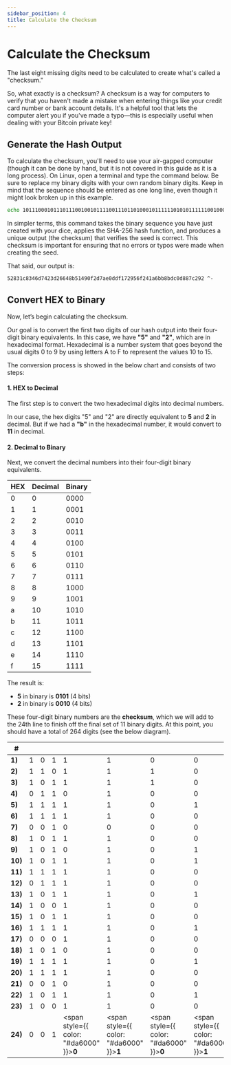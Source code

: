 ```yaml
---
sidebar_position: 4
title: Calculate the Checksum
---
```


# Calculate the Checksum

The last eight missing digits need to be calculated to create what's called a "checksum."

So, what exactly is a checksum? A checksum is a way for computers to verify that you haven't made a mistake when entering things like your credit card number or bank account details. It's a helpful tool that lets the computer alert you if you've made a typo—this is especially useful when dealing with your Bitcoin private key!

## Generate the Hash Output

To calculate the checksum, you'll need to use your air-gapped computer (though it can be done by hand, but it is not covered in this guide as it is a long process).
On Linux, open a terminal and type the command below. Be sure to replace my binary digits with your own random binary digits. Keep in mind that the sequence should be entered as one long line, even though it might look broken up in this example.

```bash
echo 1011100010111011100100101111001110110100010111111010101111110010000010000010110111000101101010101001011101110111111000101011110011101011101010010011000111101110001111111101110100011000101101010001101111101010011111000100001010001011011101010110011000101001 | shasum -a 256 -0
```

In simpler terms, this command takes the binary sequence you have just created with your dice, applies the SHA-256 hash function, and produces a unique output (the checksum) that verifies the seed is correct. This checksum is important for ensuring that no errors or typos were made when creating the seed.

That said, our output is:

```bash
52831c8346d7423d26648b51490f2d7ae0ddf172956f241a6bb8bdc0d887c292 ^-
```

## Convert HEX to Binary

Now, let’s begin calculating the checksum.

Our goal is to convert the first two digits of our hash output into their four-digit binary equivalents. In this case, we have **"5"** and **"2"**, which are in hexadecimal format. Hexadecimal is a number system that goes beyond the usual digits 0 to 9 by using letters A to F to represent the values 10 to 15.

The conversion process is showed in the below chart and consists of two steps:

#### 1. HEX to Decimal

The first step is to convert the two hexadecimal digits into decimal numbers.

In our case, the hex digits "5" and "2" are directly equivalent to **5** and **2** in decimal. But if we had a **"b"** in the hexadecimal number, it would convert to **11** in decimal.


#### 2. Decimal to Binary

Next, we convert the decimal numbers into their four-digit binary equivalents.

<div class="fixed-width-table">

|HEX|Decimal|Binary|
|-|-|-|
|0|0|0000|
|1|1|0001|
|2|2|0010|
|3|3|0011|
|4|4|0100|
|5|5|0101|
|6|6|0110|
|7|7|0111|
|8|8|1000|
|9|9|1001|
|a|10|1010|
|b|11|1011|
|c|12|1100|
|d|13|1101|
|e|14|1110|
|f|15|1111|

</div>

The result is:

- **5** in binary is **0101** (4 bits)
- **2** in binary is **0010** (4 bits)

These four-digit binary numbers are the **checksum**, which we will add to the 24th line to finish off the final set of 11 binary digits. At this point, you should have a total of 264 digits (see the below diagram).

<div class="fixed-width-table">

|#||||||||||||
|-|-|-|-|-|-|-|-|-|-|-|-|
|**1)**|1|0|1|1|1|0|0|0|1|0|1|
|**2)**|1|1|0|1|1|1|0|0|1|0|0|
|**3)**|1|0|1|1|1|1|0|0|1|1|1|
|**4)**|0|1|1|0|1|0|0|0|1|0|1|
|**5)**|1|1|1|1|1|0|1|0|1|0|1|
|**6)**|1|1|1|1|1|0|0|1|0|0|0|
|**7)**|0|0|1|0|0|0|0|0|1|0|1|
|**8)**|1|0|1|1|1|0|0|0|1|0|1|
|**9)**|1|0|1|0|1|0|1|0|1|0|0|
|**10)**|1|0|1|1|1|0|1|1|1|0|1|
|**11)**|1|1|1|1|1|0|0|0|1|0|1|
|**12)**|0|1|1|1|1|0|0|1|1|1|0|
|**13)**|1|0|1|1|1|0|1|0|1|0|0|
|**14)**|1|0|0|1|1|0|0|0|1|1|1|
|**15)**|1|0|1|1|1|0|0|0|1|1|1|
|**16)**|1|1|1|1|1|0|1|1|1|0|1|
|**17)**|0|0|0|1|1|0|0|0|1|0|1|
|**18)**|1|0|1|0|1|0|0|0|1|1|0|
|**19)**|1|1|1|1|1|0|1|0|1|0|0|
|**20)**|1|1|1|1|1|0|0|0|1|0|0|
|**21)**|0|0|1|0|1|0|0|0|1|0|1|
|**22)**|1|0|1|1|1|0|1|0|1|0|1|
|**23)**|1|0|0|1|1|0|0|0|1|0|1|
|**24)**|0|0|1|<span style={{ color: "#da6000" }}>**0**</span>|<span style={{ color: "#da6000" }}>**1**</span>|<span style={{ color: "#da6000" }}>**0**</span>|<span style={{ color: "#da6000" }}>**1**</span>|<span style={{ color: "#da6000" }}>**0**</span>|<span style={{ color: "#da6000" }}>**0**</span>|<span style={{ color: "#da6000" }}>**1**</span>|<span style={{ color: "#da6000" }}>**0**</span>|

</div>